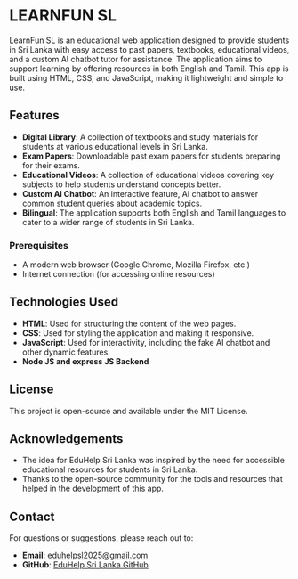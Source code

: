 # LEARNFUN SL

LearnFun SL is an educational web application designed to provide students in Sri Lanka with easy access to past papers, textbooks, educational videos, and a custom AI chatbot tutor for assistance. The application aims to support learning by offering resources in both English and Tamil. This app is built using HTML, CSS, and JavaScript, making it lightweight and simple to use.

## Features

* **Digital Library**: A collection of textbooks and study materials for students at various educational levels in Sri Lanka.
* **Exam Papers**: Downloadable past exam papers for students preparing for their exams.
* **Educational Videos**: A collection of educational videos covering key subjects to help students understand concepts better.
* **Custom AI Chatbot**: An interactive feature, AI chatbot to answer common student queries about academic topics.
* **Bilingual**: The application supports both English and Tamil languages to cater to a wider range of students in Sri Lanka.


### Prerequisites

* A modern web browser (Google Chrome, Mozilla Firefox, etc.)
* Internet connection (for accessing online resources)


## Technologies Used

* **HTML**: Used for structuring the content of the web pages.
* **CSS**: Used for styling the application and making it responsive.
* **JavaScript**: Used for interactivity, including the fake AI chatbot and other dynamic features.
* **Node JS and express JS Backend**


## License

This project is open-source and available under the MIT License.

## Acknowledgements

* The idea for EduHelp Sri Lanka was inspired by the need for accessible educational resources for students in Sri Lanka.
* Thanks to the open-source community for the tools and resources that helped in the development of this app.

## Contact

For questions or suggestions, please reach out to:

* **Email**: [eduhelpsl2025@gmail.com](mailto:your.email@example.com)
* **GitHub**: [EduHelp Sri Lanka GitHub](https://github.com/EduHelpSL/EduHelpSL/)
